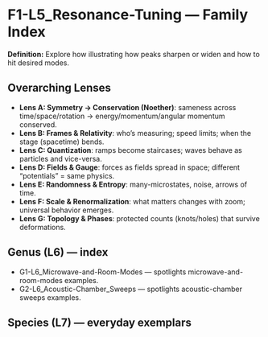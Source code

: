 # F1-L5_Resonance-Tuning — Family Index
**Definition:** Explore how illustrating how peaks sharpen or widen and how to hit desired modes.

## Overarching Lenses

- **Lens A: Symmetry -> Conservation (Noether)**: sameness across time/space/rotation → energy/momentum/angular momentum conserved.
- **Lens B: Frames & Relativity**: who’s measuring; speed limits; when the stage (spacetime) bends.
- **Lens C: Quantization**: ramps become staircases; waves behave as particles and vice-versa.
- **Lens D: Fields & Gauge**: forces as fields spread in space; different “potentials” = same physics.
- **Lens E: Randomness & Entropy**: many-microstates, noise, arrows of time.
- **Lens F: Scale & Renormalization**: what matters changes with zoom; universal behavior emerges.
- **Lens G: Topology & Phases**: protected counts (knots/holes) that survive deformations.

## Genus (L6) — index
- G1-L6_Microwave-and-Room-Modes — spotlights microwave-and-room-modes examples.
- G2-L6_Acoustic-Chamber_Sweeps — spotlights acoustic-chamber sweeps examples.

## Species (L7) — everyday exemplars
